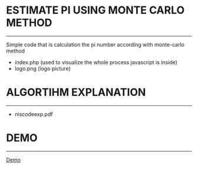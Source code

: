 # ESTIMATE PI USING MONTE CARLO METHOD
---------------------------------------
Simple code that is calculation the pi number according with monte-carlo method

- index.php (used to visualize the whole process javascript is inside)
- logo.png (logo picture)

# ALGORTIHM EXPLANATION
---------------------------------------
- niscodeexp.pdf 


# DEMO
---------------------------------------
<a href="https://nis.softeka.ch/" target="_blank"> Demo </a>
